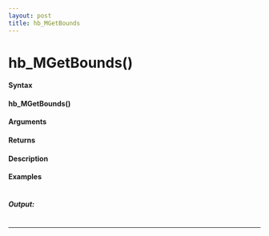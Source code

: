 ```yaml
---
layout: post
title: hb_MGetBounds
---
```


# hb_MGetBounds()


#### Syntax

#### hb_MGetBounds()

#### Arguments

#### Returns

#### Description

#### Examples

```

```

##### Output:

```

```

---